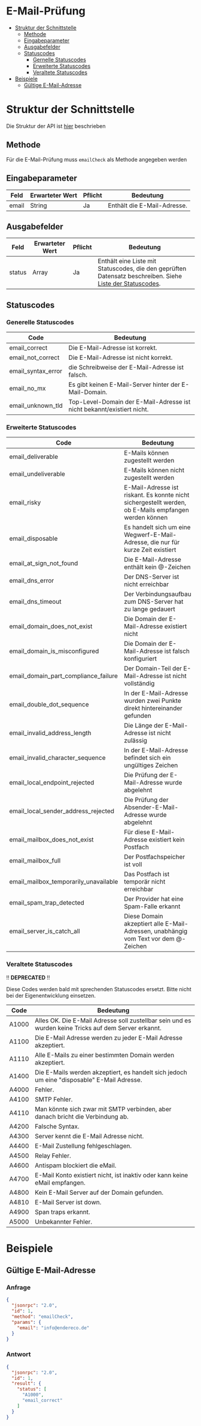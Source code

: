 # E-Mail-Prüfung

- [Struktur der Schnittstelle](#struktur-der-schnittstelle)
  - [Methode](#methode)
  - [Eingabeparameter](#eingabeparameter)
  - [Ausgabefelder](#ausgabefelder)
  - [Statuscodes](#statuscodes)
    - [Gernelle Statuscodes](#generelle-statuscodes)
    - [Erweiterte Statuscodes](#erweiterte-statuscodes)
    - [Veraltete Statuscodes](#veraltete-statuscodes)
- [Beispiele](#beispiele)
  - [Gültige E-Mail-Adresse](#gültige-e-mail-adresse)

# Struktur der Schnittstelle

Die Struktur der API ist [hier](./../structure-api.md) beschrieben

## Methode

Für die E-Mail-Prüfung muss ```emailCheck``` als Methode angegeben werden

## Eingabeparameter

| Feld  | Erwarteter Wert | Pflicht | Bedeutung                   |
|-------|-----------------|---------|-----------------------------|
| email | String          | Ja      | Enthält die E-Mail-Adresse. |

## Ausgabefelder

| Feld   | Erwarteter Wert | Pflicht | Bedeutung                                                                                                                 |
|--------|-----------------|---------|---------------------------------------------------------------------------------------------------------------------------|
| status | Array           | Ja      | Enthält eine Liste mit Statuscodes, die den geprüften Datensatz beschreiben. Siehe [Liste der Statuscodes](#statuscodes). |

## Statuscodes

### Generelle Statuscodes

| Code               | Bedeutung                                                                |
|--------------------|--------------------------------------------------------------------------|
| email_correct      | Die E-Mail-Adresse ist korrekt.                                          |
| email_not_correct  | Die E-Mail-Adresse ist nicht korrekt.                                    |
| email_syntax_error | die Schreibweise der E-Mail-Adresse ist falsch.                          |
| email_no_mx        | Es gibt keinen E-Mail-Server hinter der E-Mail-Domain.                   |
| email_unknown_tld  | Top-Level-Domain der E-Mail-Adresse ist nicht bekannt/existiert nicht.   |

### Erweiterte Statuscodes

| Code                                   | Bedeutung                                                                                             |
|----------------------------------------|-------------------------------------------------------------------------------------------------------|
| email_deliverable                      | E-Mails können zugestellt werden                                                                      |
| email_undeliverable                    | E-Mails können nicht zugestellt werden                                                                |
| email_risky                            | E-Mail-Adresse ist riskant. Es konnte nicht sichergestellt werden, ob E-Mails empfangen werden können |
| email_disposable                       | Es handelt sich um eine Wegwerf-E-Mail-Adresse, die nur für kurze Zeit existiert                      |
| email_at_sign_not_found                | Die E-Mail-Adresse enthält kein @-Zeichen                                                             |
| email_dns_error                        | Der DNS-Server ist nicht erreichbar                                                                   |
| email_dns_timeout                      | Der Verbindungsaufbau zum DNS-Server hat zu lange gedauert                                            |
| email_domain_does_not_exist            | Die Domain der E-Mail-Adresse existiert nicht                                                         |
| email_domain_is_misconfigured          | Die Domain der E-Mail-Adresse ist falsch konfiguriert                                                 |
| email_domain_part_compliance_failure   | Der Domain-Teil der E-Mail-Adresse ist nicht vollständig                                              |
| email_double_dot_sequence              | In der E-Mail-Adresse wurden zwei Punkte direkt hintereinander gefunden                               |
| email_invalid_address_length           | Die Länge der E-Mail-Adresse ist nicht zulässig                                                       |
| email_invalid_character_sequence       | In der E-Mail-Adresse befindet sich ein ungültiges Zeichen                                            |
| email_local_endpoint_rejected          | Die Prüfung der E-Mail-Adresse wurde abgelehnt                                                        |
| email_local_sender_address_rejected    | Die Prüfung der Absender-E-Mail-Adresse wurde abgelehnt                                               |
| email_mailbox_does_not_exist           | Für diese E-Mail-Adresse existiert kein Postfach                                                      |
| email_mailbox_full                     | Der Postfachspeicher ist voll                                                                         |
| email_mailbox_temporarily_unavailable  | Das Postfach ist temporär nicht erreichbar                                                            |
| email_spam_trap_detected               | Der Provider hat eine Spam-Falle erkannt                                                              |
| email_server_is_catch_all              | Diese Domain akzeptiert alle E-Mail-Adressen, unabhängig vom Text vor dem @-Zeichen                   |

### Veraltete Statuscodes

!! **DEPRECATED** !!

Diese Codes werden bald mit sprechenden Statuscodes ersetzt. Bitte nicht bei der Eigenentwicklung einsetzen.

| Code   | Bedeutung                                                                                            |
|--------|------------------------------------------------------------------------------------------------------|
| A1000	 | Alles OK. Die E-Mail Adresse soll zustellbar sein und es wurden keine Tricks auf dem Server erkannt. |
| A1100	 | Die E-Mail Adresse werden zu jeder E-Mail Adresse akzeptiert.                                        |
| A1110	 | Alle E-Mails zu einer bestimmten Domain werden akzeptiert.                                           |
| A1400	 | Die E-Mails werden akzeptiert, es handelt sich jedoch um eine "disposable" E-Mail Adresse.           |
| A4000	 | Fehler.                                                                                              |
| A4100	 | SMTP Fehler.                                                                                         |
| A4110	 | Man könnte sich zwar mit SMTP verbinden, aber danach bricht die Verbindung ab.                       |
| A4200	 | Falsche Syntax.                                                                                      |
| A4300	 | Server kennt die E-Mail Adresse nicht.                                                               |
| A4400	 | E-Mail Zustellung fehlgeschlagen.                                                                    |
| A4500	 | Relay Fehler.                                                                                        |
| A4600	 | Antispam blockiert die eMail.                                                                        |
| A4700	 | E-Mail Konto existiert nicht, ist inaktiv oder kann keine eMail empfangen.                           |
| A4800	 | Kein E-Mail Server auf der Domain gefunden.                                                          |
| A4810	 | E-Mail Server ist down.                                                                              |
| A4900	 | Span traps erkannt.                                                                                  |
| A5000	 | Unbekannter Fehler.                                                                                  |

# Beispiele

## Gültige E-Mail-Adresse

### Anfrage

```json
{
  "jsonrpc": "2.0",
  "id": 1,
  "method": "emailCheck",
  "params": {
    "email": "info@endereco.de"
  }
}
```

### Antwort

```json
{
  "jsonrpc": "2.0",
  "id": 1,
  "result": {
    "status": [
      "A1000",
      "email_correct"
    ]
  }
}
```
